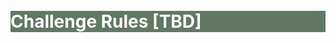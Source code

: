 <br>
<br>
<div class="widewrapper pagetitle">
  <div class="container" style="background-color:#617863">
    <h1 style="color:white;">Challenge Rules [TBD]</h1>
  </div>
</div>
<br>

